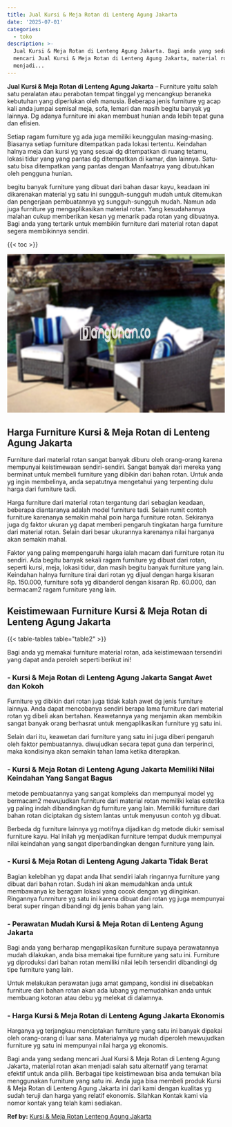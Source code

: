 ```yaml
---
title: Jual Kursi & Meja Rotan di Lenteng Agung Jakarta
date: '2025-07-01'
categories:
  - toko
description: >-
  Jual Kursi & Meja Rotan di Lenteng Agung Jakarta. Bagi anda yang sedang
  mencari Jual Kursi & Meja Rotan di Lenteng Agung Jakarta, material rotan akan
  menjadi...
---
```


**Jual Kursi & Meja Rotan di Lenteng Agung Jakarta** – Furniture yaitu salah satu peralatan atau perabotan tempat tinggal yg mencangkup beraneka kebutuhan yang diperlukan oleh manusia. Beberapa jenis furniture yg acap kali anda jumpai semisal meja, sofa, lemari dan masih begitu banyak yg lainnya. Dg adanya furniture ini akan membuat hunian anda lebih tepat guna dan efisien.

Setiap ragam furniture yg ada juga memiliki keunggulan masing-masing. Biasanya setiap furniture ditempatkan pada lokasi tertentu. Keindahan halnya meja dan kursi yg yang sesuai dg ditempatkan di ruang tetamu, lokasi tidur yang yang pantas dg ditempatkan di kamar, dan lainnya. Satu-satu bisa ditempatkan yang pantas dengan Manfaatnya yang dibutuhkan oleh pengguna hunian.

begitu banyak furniture yang dibuat dari bahan dasar kayu, keadaan ini dikarenakan material yg satu ini sungguh-sungguh mudah untuk ditemukan dan pengerjaan pembuatannya yg sungguh-sungguh mudah. Namun ada juga furniture yg mengaplikasikan material rotan. Yang kesudahannya malahan cukup memberikan kesan yg menarik pada rotan yang dibuatnya. Bagi anda yang tertarik untuk membikin furniture dari material rotan dapat segera membikinnya sendiri.

{{< toc >}}

![Jual Kursi & Meja Rotan di Lenteng Agung Jakarta](/images/kursi-meja-rotan-murah11.png)

## Harga Furniture Kursi & Meja Rotan di Lenteng Agung Jakarta

Furniture dari material rotan sangat banyak diburu oleh orang-orang karena mempunyai keistimewaan sendiri-sendiri. Sangat banyak dari mereka yang berminat untuk membeli furniture yang dibikin dari bahan rotan. Untuk anda yg ingin membelinya, anda sepatutnya mengetahui yang terpenting dulu harga dari furniture tadi.

Harga furniture dari material rotan tergantung dari sebagian keadaan, beberapa diantaranya adalah model furniture tadi. Selain rumit contoh furniture karenanya semakin mahal poin harga furniture rotan. Sekiranya juga dg faktor ukuran yg dapat memberi pengaruh tingkatan harga furniture dari material rotan. Selain dari besar ukurannya karenanya nilai harganya akan semakin mahal.

Faktor yang paling mempengaruhi harga ialah macam dari furniture rotan itu sendiri. Ada begitu banyak sekali ragam furniture yg dibuat dari rotan, seperti kursi, meja, lokasi tidur, dan masih begitu banyak furniture yang lain. Keindahan halnya furniture tirai dari rotan yg dijual dengan harga kisaran Rp. 150.000, furniture sofa yg dibanderol dengan kisaran Rp. 60.000, dan bermacam2 ragam furniture yang lain.

## Keistimewaan Furniture Kursi & Meja Rotan di Lenteng Agung Jakarta

{{< table-tables table="table2" >}}

Bagi anda yg memakai furniture material rotan, ada keistimewaan tersendiri yang dapat anda peroleh seperti berikut ini!

### \- Kursi & Meja Rotan di Lenteng Agung Jakarta Sangat Awet dan Kokoh

Furniture yg dibikin dari rotan juga tidak kalah awet dg jenis furniture lainnya. Anda dapat mencobanya sendiri berapa lama furniture dari material rotan yg dibeli akan bertahan. Keawetannya yang menjamin akan membikin sangat banyak orang berhasrat untuk mengaplikasikan furniture yg satu ini.

Selain dari itu, keawetan dari furniture yang satu ini juga diberi pengaruh oleh faktor pembuatannya. diwujudkan secara tepat guna dan terperinci, maka kondisinya akan semakin tahan lama ketika diterapkan.

### \- Kursi & Meja Rotan di Lenteng Agung Jakarta Memiliki Nilai Keindahan Yang Sangat Bagus

metode pembuatannya yang sangat kompleks dan mempunyai model yg bermacam2 mewujudkan furniture dari material rotan memiliki kelas estetika yg paling indah dibandingkan dg furniture yang lain. Memiliki furniture dari bahan rotan diciptakan dg sistem lantas untuk menyusun contoh yg dibuat.

Berbeda dg furniture lainnya yg motifnya dijadikan dg metode diukir semisal furniture kayu. Hal inilah yg menjadikan furniture tempat duduk mempunyai nilai keindahan yang sangat diperbandingkan dengan furniture yang lain.

### \- Kursi & Meja Rotan di Lenteng Agung Jakarta Tidak Berat

Bagian kelebihan yg dapat anda lihat sendiri ialah ringannya furniture yang dibuat dari bahan rotan. Sudah ini akan memudahkan anda untuk membawanya ke beragam lokasi yang cocok dengan yg diinginkan. Ringannya funrniture yg satu ini karena dibuat dari rotan yg juga mempunyai berat super ringan dibandingi dg jenis bahan yang lain.

### \- Perawatan Mudah Kursi & Meja Rotan di Lenteng Agung Jakarta

Bagi anda yang berharap mengaplikasikan furniture supaya perawatannya mudah dilakukan, anda bisa memakai tipe furniture yang satu ini. Furniture yg diproduksi dari bahan rotan memiliki nilai lebih tersendiri dibandingi dg tipe furniture yang lain.

Untuk melakukan perawatan juga amat gampang, kondisi ini disebabkan furniture dari bahan rotan akan ada lubang yg memudahkan anda untuk membuang kotoran atau debu yg melekat di dalamnya.

### \- Harga Kursi & Meja Rotan di Lenteng Agung Jakarta Ekonomis

Harganya yg terjangkau menciptakan furniture yang satu ini banyak dipakai oleh orang-orang di luar sana. Materialnya yg mudah diperoleh mewujudkan furniture yg satu ini mempunyai nilai harga yg ekonomis.

Bagi anda yang sedang mencari Jual Kursi & Meja Rotan di Lenteng Agung Jakarta, material rotan akan menjadi salah satu alternatif yang teramat efektif untuk anda pilih. Berbagai tipe keistimewaan bisa anda temukan bila menggunakan furniture yang satu ini. Anda juga bisa membeli produk Kursi & Meja Rotan di Lenteng Agung Jakarta ini dari kami dengan kualitas yg sudah teruji dan harga yang relatif ekonomis. Silahkan Kontak kami via nomor kontak yang telah kami sediakan.

**Ref by:** [Kursi & Meja Rotan Lenteng Agung Jakarta](https://id.wikipedia.org/wiki/Kursi)
